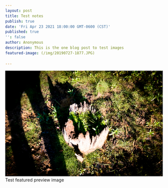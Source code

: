 ```yaml
---
layout: post
title: Test notes
publish: true
date: 'Fri Apr 23 2021 18:00:00 GMT-0600 (CST)'
published: true
'': false
author: Anonymous
description: This is the one blog post to test images 
featured-image: (/img/20190727-1877.JPG)

---
```

 ![Tux, the Linux mascot](/img/20190727-1877.JPG)
Test featured preview image


